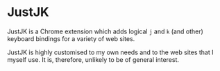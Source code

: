 JustJK
======

JustJK is a Chrome extension which adds logical `j` and `k` (and other) keyboard bindings for a variety of web sites.

JustJK is highly customised to my own needs and to the web sites that I myself use.  It is, therefore, unlikely to be of general interest.
